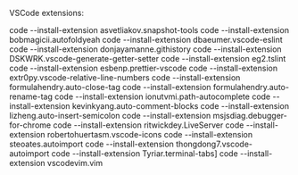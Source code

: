 VSCode extensions:

code --install-extension asvetliakov.snapshot-tools
code --install-extension bobmagicii.autofoldyeah
code --install-extension dbaeumer.vscode-eslint
code --install-extension donjayamanne.githistory
code --install-extension DSKWRK.vscode-generate-getter-setter
code --install-extension eg2.tslint
code --install-extension esbenp.prettier-vscode
code --install-extension extr0py.vscode-relative-line-numbers
code --install-extension formulahendry.auto-close-tag
code --install-extension formulahendry.auto-rename-tag
code --install-extension ionutvmi.path-autocomplete
code --install-extension kevinkyang.auto-comment-blocks
code --install-extension lizheng.auto-insert-semicolon
code --install-extension msjsdiag.debugger-for-chrome
code --install-extension ritwickdey.LiveServer
code --install-extension robertohuertasm.vscode-icons
code --install-extension steoates.autoimport
code --install-extension thongdong7.vscode-autoimport
code --install-extension Tyriar.terminal-tabs]
code --install-extension vscodevim.vim